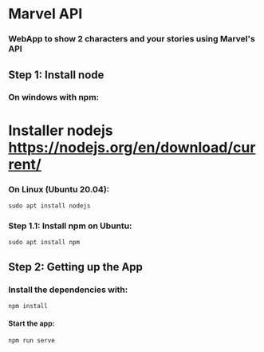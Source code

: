 # Marvel API
### WebApp to show 2 characters and your stories using Marvel's API


## Step 1: Install node

### On windows with npm:
# Installer nodejs https://nodejs.org/en/download/current/

### On Linux (Ubuntu 20.04):
```
sudo apt install nodejs
```

### Step 1.1: Install npm on Ubuntu: 
```
sudo apt install npm
```

## Step 2: Getting up the App

### Install the dependencies with:

```
npm install
```

#### Start the app:
```
npm run serve
```
